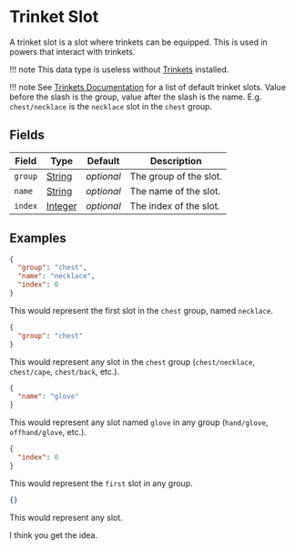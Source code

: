 # Trinket Slot

A trinket slot is a slot where trinkets can be equipped. This is used in powers that interact with trinkets.


!!! note
    This data type is useless without [Trinkets](https://modrinth.com/mod/trinkets/) installed.

!!! note
    See [Trinkets Documentation](https://github.com/emilyploszaj/trinkets/wiki/Default-Slots) for a list of default trinket slots.
    Value before the slash is the group, value after the slash is the name.
    E.g. `chest/necklace` is the `necklace` slot in the `chest` group.

## Fields

Field | Type | Default | Description
------|------|---------|------------
`group`| [String](https://origins.readthedocs.io/en/latest/types/data_types/string/) | *optional* | The group of the slot.
`name` | [String](https://origins.readthedocs.io/en/latest/types/data_types/string/) | *optional* | The name of the slot.
`index` | [Integer](https://origins.readthedocs.io/en/latest/types/data_types/integer/) | *optional* | The index of the slot.

## Examples

```json
{
  "group": "chest",
  "name": "necklace",
  "index": 0
}
```

This would represent the first slot in the `chest` group, named `necklace`.

```json
{
  "group": "chest"
}
```

This would represent any slot in the `chest` group (`chest/necklace`, `chest/cape`, `chest/back`, etc.).

```json
{
  "name": "glove"
}
```

This would represent any slot named `glove` in any group (`hand/glove`, `offhand/glove`, etc.).

```json
{
  "index": 0
}
```

This would represent the `first` slot in any group.

```json
{}
```

This would represent any slot.

I think you get the idea.
